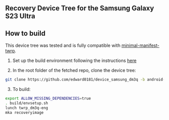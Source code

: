 ## Recovery Device Tree for the Samsung Galaxy S23 Ultra

## How to build

This device tree was tested and is fully compatible with [minimal-manifest-twrp](https://github.com/minimal-manifest-twrp/platform_manifest_twrp_aosp).

1. Set up the build environment following the instructions [here](https://github.com/minimal-manifest-twrp/platform_manifest_twrp_aosp/blob/twrp-12.1/README.md#getting-started)

2. In the root folder of the fetched repo, clone the device tree:

```bash
git clone https://github.com/edward0181/device_samsung_dm3q -b android-12.1 device/samsung/dm3q
```

3. To build:

```bash
export ALLOW_MISSING_DEPENDENCIES=true
. build/envsetup.sh
lunch twrp_dm3q-eng
mka recoveryimage
```